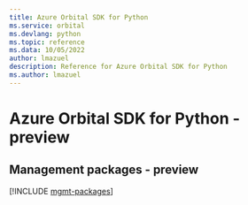 ```yaml
---
title: Azure Orbital SDK for Python
ms.service: orbital
ms.devlang: python
ms.topic: reference
ms.data: 10/05/2022
author: lmazuel
description: Reference for Azure Orbital SDK for Python
ms.author: lmazuel
---
```

# Azure Orbital SDK for Python - preview

## Management packages - preview
[!INCLUDE [mgmt-packages](orbital-mgmt-index.md)]